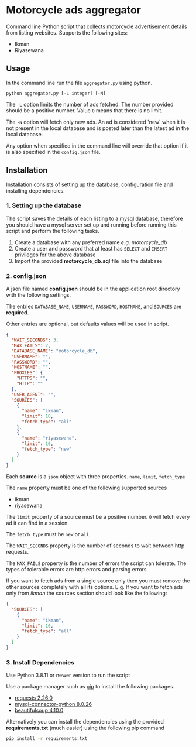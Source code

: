 # Motorcycle ads aggregator

Command line Python script that collects motorcycle advertisement details from listing websites. Supports the following
sites:

- Ikman
- Riyasewana

## Usage

In the command line run the file `aggregator.py` using python.

```shell
python aggregator.py [-L integer] [-N]
```

The `-L` option limits the number of ads fetched. The number provided should be a positive number. Value `0` means that
there is no limit.

The `-N` option will fetch only new ads. An ad is considered 'new' when it is not present in the local database and is
posted later than the latest ad in the local database.

Any option when specified in the command line will override that option if it is also specified in the `config.json`
file.

## Installation

Installation consists of setting up the database, configuration file and installing dependencies.

### 1. Setting up the database

The script saves the details of each listing to a mysql database, therefore you should have a mysql server set up and
running before running this script and perform the following tasks.

1. Create a database with any preferred name *e.g. motorcycle_db*
2. Create a user and password that at least has `SELECT` and `INSERT`
   privileges for the above database
3. Import the provided **motorcycle_db.sql** file into the database

### 2. config.json

A json file named **config.json** should be in the application root directory with the following settings.

The entries `DATABASE_NAME`, `USERNAME`, `PASSWORD`, `HOSTNAME`, and `SOURCES` are **required**.

Other entries are optional, but defaults values will be used in script.

```json
{
  "WAIT_SECONDS": 3,
  "MAX_FAILS": 2,
  "DATABASE_NAME": "motorcycle_db",
  "USERNAME": "",
  "PASSWORD": "",
  "HOSTNAME": "",
  "PROXIES": {
    "HTTPS": "",
    "HTTP": ""
  },
  "USER_AGENT": "",
  "SOURCES": [
    {
      "name": "ikman",
      "limit": 10,
      "fetch_type": "all"
    },
    {
      "name": "riyasewana",
      "limit": 10,
      "fetch_type": "new"
    }
  ]
}
```

Each **source** is a `json` object with three properties. `name`, `limit`, `fetch_type`

The `name` property must be one of the following supported sources

- ikman
- riyasewana

The `limit` property of a source must be a positive number. `0` will fetch every ad it can find in a session.

The `fetch_type` must be `new` or `all`

The `WAIT_SECONDS` property is the number of seconds to wait between http requests.

The `MAX_FAILS` property is the number of errors the script can tolerate. The types of tolerable errors are http errors
and parsing errors.

If you want to fetch ads from a single source only then you must remove the other sources completely with all its
options. E.g. If you want to fetch ads only from *ikman* the sources section should look like the following:

```json
{
  "SOURCES": [
    {
      "name": "ikman",
      "limit": 10,
      "fetch_type": "all"
    }
  ]
}
```

### 3. Install Dependencies

Use Python 3.8.11 or newer version to run the script

Use a package manager such as [pip](https://pip.pypa.io/en/stable/) to install the following packages.

- [requests 2.26.0](https://pypi.org/project/requests/)
- [mysql-connector-python 8.0.26](https://pypi.org/project/mysql-connector-python/)
- [beautifulsoup 4.10.0](https://pypi.org/project/beautifulsoup4/)

Alternatively you can install the dependencies using the provided **requirements.txt** (much easier) using the following
pip command

```bash
pip install -r requirements.txt
```

